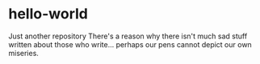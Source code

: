 # hello-world
Just another repository
There's a reason why there isn't much sad stuff written about those who write...
perhaps our pens cannot depict our own miseries.
